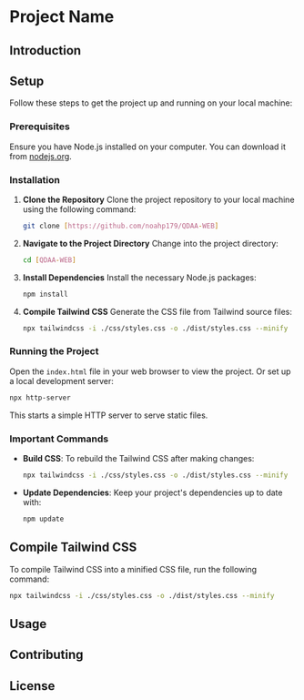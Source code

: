 
# Project Name

## Introduction

## Setup
Follow these steps to get the project up and running on your local machine:

### Prerequisites
Ensure you have Node.js installed on your computer. You can download it from [nodejs.org](https://nodejs.org/).

### Installation
1. **Clone the Repository**
   Clone the project repository to your local machine using the following command:
   ```bash
   git clone [https://github.com/noahp179/QDAA-WEB]
   ```

2. **Navigate to the Project Directory**
   Change into the project directory:
   ```bash
   cd [QDAA-WEB]
   ```

3. **Install Dependencies**
   Install the necessary Node.js packages:
   ```bash
   npm install
   ```

4. **Compile Tailwind CSS**
   Generate the CSS file from Tailwind source files:
   ```bash
   npx tailwindcss -i ./css/styles.css -o ./dist/styles.css --minify
   ```

### Running the Project
Open the `index.html` file in your web browser to view the project. Or set up a local development server:
```bash
npx http-server
```
This starts a simple HTTP server to serve static files.

### Important Commands
- **Build CSS**: To rebuild the Tailwind CSS after making changes:
  ```bash
  npx tailwindcss -i ./css/styles.css -o ./dist/styles.css --minify
  ```
- **Update Dependencies**: Keep your project's dependencies up to date with:
  ```bash
  npm update
  ```

## Compile Tailwind CSS
To compile Tailwind CSS into a minified CSS file, run the following command:
```bash
npx tailwindcss -i ./css/styles.css -o ./dist/styles.css --minify
```

## Usage

## Contributing

## License